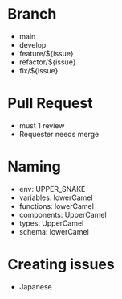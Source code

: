 # Branch
- main
- develop
- feature/${issue}
- refactor/${issue}
- fix/${issue}
# Pull Request
- must 1 review
- Requester needs merge
# Naming
- env: UPPER_SNAKE
- variables: lowerCamel
- functions: lowerCamel
- components: UpperCamel
- types: UpperCamel
- schema: lowerCamel
# Creating issues
- Japanese
